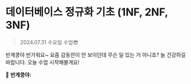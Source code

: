 # 데이터베이스 정규화 기초 (1NF, 2NF, 3NF)

> 2024.07.31 수요일 수업😎

반계쿵야 반가워요~ 요즘 감동란이 안 보이던데 무슨 일 있는 거 아니죠? 늘 건강하길 바랍니다. 오늘 수업 시작해볼게요!

🤔 **반계쿵야:** 
